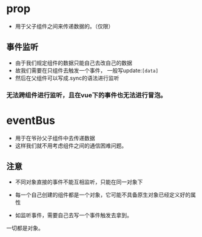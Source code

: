 # prop
* 用于父子组件之间来传递数据的。（仅限）

## 事件监听
* 由于我们规定组件的数据只能自己去改自己的数据
* 故我们需要在只组件去触发一个事件， 一般写update:`[data]`
* 然后在父组件可以写成.sync的语法进行监听
### 无法跨组件进行监听，且在vue下的事件也无法进行冒泡。

# eventBus

* 用于在爷孙父子组件中去传递数据
* 这样我们就不用考虑组件之间的通信困难问题。

## 注意
* 不同对象直接的事件不能互相监听，只能在同一对象下


* 每一个自己创建的组件都是一个对象，它可能不具备原生对象已经定义好的属性
* 如监听事件，需要自己去写一个事件触发去拿到。


一切都是对象。
